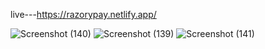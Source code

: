 live---https://razorypay.netlify.app/

![Screenshot (140)](https://github.com/pritibishnoii/Razorypay-clone/assets/108807403/2b4d0ac1-4696-4948-8bec-3b5b0e5f38bd)
![Screenshot (139)](https://github.com/pritibishnoii/Razorypay-clone/assets/108807403/7b353f4d-c9cf-4227-9b01-c6e3219a2596)
![Screenshot (141)](https://github.com/pritibishnoii/Razorypay-clone/assets/108807403/6fe7454d-04bf-4623-8f99-ba8228b1eb52)
